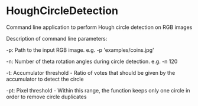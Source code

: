 # HoughCircleDetection
Command line application to perform Hough circle detection on RGB images

Description of command line parameters:

-p: Path to the input RGB image. e.g. -p 'examples/coins.jpg'

-n: Number of theta rotation angles during circle detection. e.g. -n 120

-t: Accumulator threshold - Ratio of votes that should be given by the accumulator to detect the circle

-pt: Pixel threshold - Within this range, the function keeps only one circle in order to remove circle duplicates
